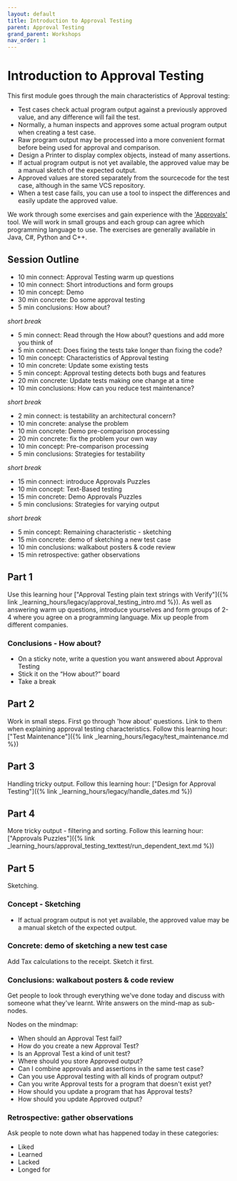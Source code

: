 ```yaml
---
layout: default
title: Introduction to Approval Testing
parent: Approval Testing
grand_parent: Workshops
nav_order: 1
---
```


# Introduction to Approval Testing

This first module goes through the main characteristics of Approval testing:

- Test cases check actual program output against a previously approved value, and any difference will fail the test.
- Normally, a human inspects and approves some actual program output when creating a test case.
- Raw program output may be processed into a more convenient format before being used for approval and comparison.
- Design a Printer to display complex objects, instead of many assertions.
- If actual program output is not yet available, the approved value may be a manual sketch of the expected output.
- Approved values are stored separately from the sourcecode for the test case, although in the same VCS repository.
- When a test case fails, you can use a tool to inspect the differences and easily update the approved value.

We work through some exercises and gain experience with the ['Approvals'](https://github.com/approvals) tool. We will work in small groups and each group can agree which programming language to use. The exercises are generally available in Java, C#, Python and C++.

## Session Outline
 
* 10 min connect: Approval Testing warm up questions 
* 10 min connect: Short introductions and form groups
* 10 min concept: Demo
* 30 min concrete: Do some approval testing
* 5 min conclusions: How about?

_short break_

* 5 min connect: Read through the How about? questions and add more you think of
* 5 min connect: Does fixing the tests take longer than fixing the code?
* 10 min concept: Characteristics of Approval testing
* 10 min concrete: Update some existing tests
* 5 min concept: Approval testing detects both bugs and features
* 20 min concrete: Update tests making one change at a time
* 10 min conclusions: How can you reduce test maintenance?

_short break_

* 2 min connect: is testability an architectural concern?
* 10 min concrete: analyse the problem
* 10 min concrete: Demo pre-comparison processing
* 20 min concrete: fix the problem your own way
* 10 min concept: Pre-comparison processing
* 5 min conclusions: Strategies for testability

_short break_

* 15 min connect: introduce Approvals Puzzles
* 10 min concept: Text-Based testing
* 15 min concrete: Demo Approvals Puzzles
* 5 min conclusions: Strategies for varying output

_short break_

* 5 min concept: Remaining characteristic - sketching
* 15 min concrete: demo of sketching a new test case
* 10 min conclusions: walkabout posters & code review
* 15 min retrospective: gather observations

## Part 1

Use this learning hour ["Approval Testing plain text strings with Verify"]({% link _learning_hours/legacy/approval_testing_intro.md %}). As well as answering warm up questions, introduce yourselves and form groups of 2-4 where you agree on a programming language. Mix up people from different companies.

### Conclusions - How about?

* On a sticky note, write a question you want answered about Approval Testing
* Stick it on the “How about?” board
* Take a break

## Part 2

Work in small steps. First go through 'how about' questions. Link to them when explaining approval testing characteristics. Follow this learning hour: ["Test Maintenance"]({% link _learning_hours/legacy/test_maintenance.md %})


## Part 3

Handling tricky output. Follow this learning hour: ["Design for Approval Testing"]({% link _learning_hours/legacy/handle_dates.md %})

## Part 4

More tricky output - filtering and sorting. Follow this learning hour: ["Approvals Puzzles"]({% link _learning_hours/approval_testing_texttest/run_dependent_text.md %})

## Part 5

Sketching.

### Concept - Sketching

- If actual program output is not yet available, the approved value may be a manual sketch of the expected output.

### Concrete: demo of sketching a new test case

Add Tax calculations to the receipt. Sketch it first.

### Conclusions: walkabout posters & code review

Get people to look through everything we've done today and discuss with someone what they've learnt. Write answers on the mind-map as sub-nodes.

Nodes on the mindmap:

* When should an Approval Test fail?
* How do you create a new Approval Test?
* Is an Approval Test a kind of unit test?
* Where should you store Approved output?
* Can I combine approvals and assertions in the same test case?
* Can you use Approval testing with all kinds of program output?
* Can you write Approval tests for a program that doesn't exist yet?
* How should you update a program that has Approval tests?
* How should you update Approved output?

### Retrospective: gather observations

Ask people to note down what has happened today in these categories:

* Liked
* Learned
* Lacked
* Longed for



